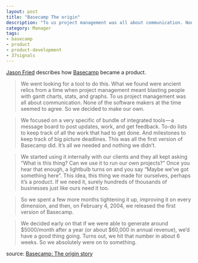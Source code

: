 ```yaml
---
layout: post
title: "Basecamp The origin"
description: "To us project management was all about communication. None of the software makers at the time seemed to agree. So we decided to make our own."
category: Manager
tags:
- basecamp
- product
- product-development
- 37signals
---
```


[Jason Fried](https://medium.com/@jasonfried) describes how [Basecamp](http://basecamp.com/) became a product.

> We went looking for a tool to do this. What we found were ancient relics from a time when project management meant blasting people with gantt charts, stats, and graphs. To us project management was all about communication. None of the software makers at the time seemed to agree. So we decided to make our own.

> We focused on a very specific of bundle of integrated tools — a message board to post updates, work, and get feedback. To-do lists to keep track of all the work that had to get done. And milestones to keep track of big picture deadlines. This was all the first version of Basecamp did. It’s all we needed and nothing we didn’t.

> We started using it internally with our clients and they all kept asking “What is this thing? Can we use it to run our own projects?” Once you hear that enough, a lightbulb turns on and you say “Maybe we’ve got something here”. This idea, this thing we made for ourselves, perhaps it’s a product. If we need it, surely hundreds of thousands of businesses just like ours need it too.

> So we spent a few more months tightening it up, improving it on every dimension, and then, on February 4, 2004, we released the first version of Basecamp.

> We decided early on that if we were able to generate around $5000/month after a year (or about $60,000 in annual revenue), we’d have a good thing going. Turns out, we hit that number in about 6 weeks. So we absolutely were on to something.

source: [Basecamp: The origin story](https://medium.com/woah-basecamp-3/basecamp-the-origin-story-f509fdd725f8)
